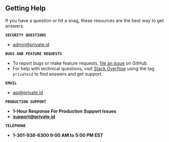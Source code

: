 ## Getting Help
If you have a question or hit a snag, these resources are the best way to get answers.

<b>`SECURITY QUESTIONS`</b>
* admin@private.id

<b>`BUGS AND FEATURE REQUESTS`</b>
* To report bugs or make feature requests, [file an issue](https://github.com/openinfer/PrivateIdentity/issues) on GitHub. 
* For help with technical questions, visit [Stack Overflow](https://stackoverflow.com/questions/tagged/privateid) using the tag `privateid` to find answers and get support. 

<b>`EMAIL`</b>
* api@private.id

<b>`PRODUCTION SUPPORT`  
* 1-Hour Response For Production Support Issues
* support@private.id

<b>`TELEPHONE`</b>
* 1-301-938-6300 9:00 AM to 5:00 PM EST
